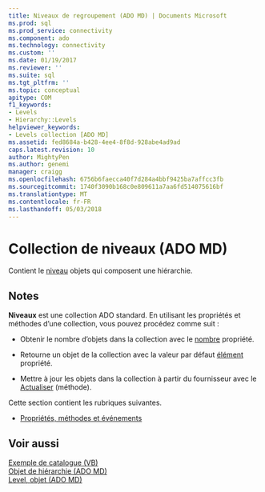 ```yaml
---
title: Niveaux de regroupement (ADO MD) | Documents Microsoft
ms.prod: sql
ms.prod_service: connectivity
ms.component: ado
ms.technology: connectivity
ms.custom: ''
ms.date: 01/19/2017
ms.reviewer: ''
ms.suite: sql
ms.tgt_pltfrm: ''
ms.topic: conceptual
apitype: COM
f1_keywords:
- Levels
- Hierarchy::Levels
helpviewer_keywords:
- Levels collection [ADO MD]
ms.assetid: fed8684a-b428-4ee4-8f8d-928abe4ad9ad
caps.latest.revision: 10
author: MightyPen
ms.author: genemi
manager: craigg
ms.openlocfilehash: 6756b6faecca40f7d284a4bbf9425ba7affcc3fb
ms.sourcegitcommit: 1740f3090b168c0e809611a7aa6fd514075616bf
ms.translationtype: MT
ms.contentlocale: fr-FR
ms.lasthandoff: 05/03/2018
---
```

# <a name="levels-collection-ado-md"></a>Collection de niveaux (ADO MD)
Contient le [niveau](../../../ado/reference/ado-md-api/level-object-ado-md.md) objets qui composent une hiérarchie.  
  
## <a name="remarks"></a>Notes  
 **Niveaux** est une collection ADO standard. En utilisant les propriétés et méthodes d’une collection, vous pouvez procédez comme suit :  
  
-   Obtenir le nombre d’objets dans la collection avec le [nombre](../../../ado/reference/ado-api/count-property-ado.md) propriété.  
  
-   Retourne un objet de la collection avec la valeur par défaut [élément](../../../ado/reference/ado-api/item-property-ado.md) propriété.  
  
-   Mettre à jour les objets dans la collection à partir du fournisseur avec le [Actualiser](../../../ado/reference/ado-api/refresh-method-ado.md) (méthode).  
  
 Cette section contient les rubriques suivantes.  
  
-   [Propriétés, méthodes et événements](../../../ado/reference/ado-md-api/levels-collection-properties-methods-and-events.md)  
  
## <a name="see-also"></a>Voir aussi  
 [Exemple de catalogue (VB)](../../../ado/reference/ado-md-api/catalog-example-vb.md)   
 [Objet de hiérarchie (ADO MD)](../../../ado/reference/ado-md-api/hierarchy-object-ado-md.md)   
 [Level, objet (ADO MD)](../../../ado/reference/ado-md-api/level-object-ado-md.md)
